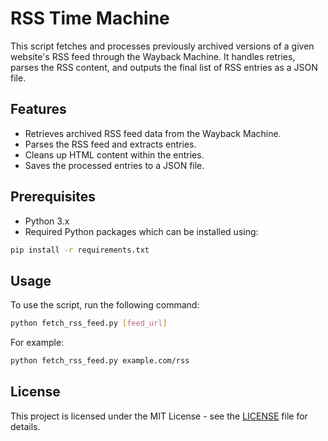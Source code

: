 # RSS Time Machine

This script fetches and processes previously archived versions of a given website's RSS feed through the Wayback Machine. It handles retries, parses the RSS content, and outputs the final list of RSS entries as a JSON file.

## Features
- Retrieves archived RSS feed data from the Wayback Machine.
- Parses the RSS feed and extracts entries.
- Cleans up HTML content within the entries.
- Saves the processed entries to a JSON file.

## Prerequisites

- Python 3.x
- Required Python packages which can be installed using:
 ```sh
 pip install -r requirements.txt
 ```

## Usage

To use the script, run the following command:

```sh
python fetch_rss_feed.py [feed_url]
```

For example:
```sh
python fetch_rss_feed.py example.com/rss
```

## License

This project is licensed under the MIT License - see the [LICENSE](LICENSE) file for details.
